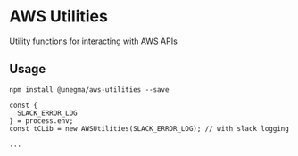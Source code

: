 # AWS Utilities
Utility functions for interacting with AWS APIs

## Usage

`npm install @unegma/aws-utilities --save`

```
const {
  SLACK_ERROR_LOG
} = process.env;
const tCLib = new AWSUtilities(SLACK_ERROR_LOG); // with slack logging

...

```

